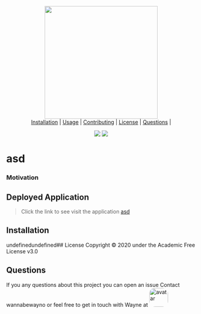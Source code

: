 <p align="center">
<img src=undefined width="300"/>
        <br><a href="#Installation">Installation</a> |
<a href="#Usage">Usage</a> |
<a href="#Contributing">Contributing</a> |
<a href="#License">License</a> |
<a href="#Questions">Questions</a> |
</p>
<p align="center">
<img src="https://img.shields.io/badge/License-Academic Free License v3.0-blue"/> <img src="https://img.shields.io/badge/-flex-yellow"/> 
</p>

# asd
 >  
### Motivation 
 
## Deployed Application 
 > Click the link to see visit the application <a href="undefined">asd</a>
## Installation 
undefinedundefined## License
 Copyright © 2020  under the Academic Free License v3.0
## Questions 
 If you any questions about this project you can open an issue
 Contact wannabewayno 
 or feel free to get in touch with 
 Wayne at  <img src="https://avatars2.githubusercontent.com/u/60007468?v=4" alt="avatar" style="border-radius:15px;" width="50px"/>